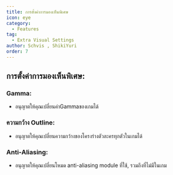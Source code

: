 ```yaml
---
title: การตั้งค่าการมองเห็นพิเศษ
icon: eye
category:
  - Features
tag:
  - Extra Visual Settings
author: Schvis , ShikiYuri 
order: 7
---
```


## การตั้งค่าการมองเห็นพิเศษ:
### Gamma:
- อนุญาตให้คุณเปลี่ยนค่าGammaของเกมได้
### ความกว้าง Outline:
- อนุญาตให้คุณเปลี่ยนความกว้างของโครงร่างตัวละครทุกตัวในเกมได้
### Anti-Aliasing:
- อนุญาตให้คุณเปลี่ยนโหมด anti-aliasing module ที่ใช้, รวมถึงที่ไม่มีในเกม